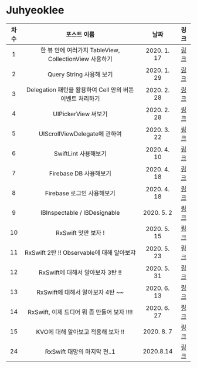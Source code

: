 # Juhyeoklee

| 차수 |                        포스트 이름                        |    날짜     |                                                                  링크                                                                  |
| :--: | :-------------------------------------------------------: | :---------: | :------------------------------------------------------------------------------------------------------------------------------------: |
|  1   |  한 뷰 안에 여러가지 TableView, CollectionView 사용하기   | 2020. 1. 17 |                                          [링크](https://juhyeoklee.github.io/ios/ios-post04/)                                          |
|  2   |                 Query String 사용해 보기                  | 2020. 1. 29 |                                          [링크](https://juhyeoklee.github.io/ios/ios-post05/)                                          |
|  3   | Delegation 패턴을 활용하여 Cell 안의 버튼 이벤트 처리하기 | 2020. 2. 28 |                                          [링크](https://juhyeoklee.github.io/ios/ios-post06/)                                          |
|  4   |                    UIPickerView 써보기                    | 2020. 2. 28 |                                          [링크](https://juhyeoklee.github.io/ios/ios-post07/)                                          |
|  5   |               UIScrollViewDelegate에 관하여               | 2020. 3. 22 | [링크](https://github.com/iOS-SOPT-iNNovation/Juhyeoklee/blob/master/8%EC%B0%A8%20%EC%8A%A4%ED%84%B0%EB%94%94%20%EA%B3%BC%EC%A0%9C.md) |
|  6   |                   SwiftLint 사용해보기                    | 2020. 4. 10 |                                               [링크](https://hereismyblog.tistory.com/2)                                               |
|  7   |                  Firebase DB 사용해보기                   | 2020. 4. 18 |                                               [링크](https://hereismyblog.tistory.com/3)                                               |
|  8   |                Firebase 로그인 사용해보기                 | 2020. 4. 18 |                                         [링크](https://hereismyblog.tistory.com/manage/posts)                                          |
|  9   |               IBInspectable / IBDesignable                | 2020. 5. 2  |                                               [링크](https://hereismyblog.tistory.com/5)                                               |
|  10  |                    RxSwift 맛만 보자 !                    | 2020. 5. 15 |                                       [링크](https://hereismyblog.tistory.com/6?category=890075)                                       |
|  11  |         RxSwift 2탄 !! Observable에 대해 알아보쟈         | 2020. 5. 23 |                                               [링크](https://hereismyblog.tistory.com/7)                                               |
|  12  |             RxSwift에 대해서 알아보자 3탄 !!              | 2020. 5. 31 |                                               [링크](https://hereismyblog.tistory.com/8)                                               |
|  13  |             RxSwift에 대해서 알아보자 4탄 ~~              | 2020. 6. 13 |                                       [링크](https://hereismyblog.tistory.com/9?category=890075)                                       |
|  14  |        RxSwift, 이제 드디어 뭐 좀 만들어 보자 !!!!        | 2020. 6. 27 |                                              [링크](https://hereismyblog.tistory.com/10)                                               |
|  15  |            KVO에 대해 알아보고 적용해 보자 !!             | 2020. 8. 7  |                                      [링크](https://hereismyblog.tistory.com/11?category=890074)                                       |
|  24  |                RxSwift 대망의 마지막 편..1                |  2020.8.14  |                                              [링크](https://hereismyblog.tistory.com/12)                                               |
